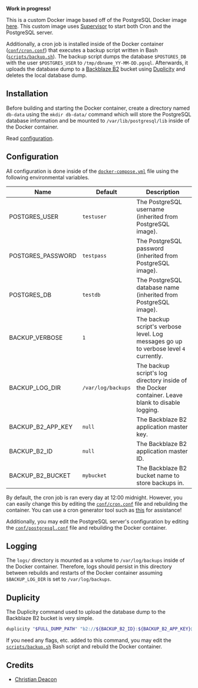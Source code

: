 **Work in progress!**

This is a custom Docker image based off of the PostgreSQL Docker image [here](https://github.com/docker-library/postgres). This custom image uses [Supervisor](http://supervisord.org/) to start both Cron and the PostgreSQL server.

Additionally, a cron job is installed inside of the Docker container ([`conf/cron.conf`](./conf/cron.conf)) that executes a backup script written in Bash ([`scripts/backup.sh`](./scripts/backup.sh)). The backup script dumps the database `$POSTGRES_DB` with the user `$POSTGRES_USER` to `/tmp/dbname_YY-MM-DD.pgsql`. Afterwards, it uploads the database dump to a [Backblaze B2](https://www.backblaze.com/cloud-storage) bucket using [Duplicity](https://duplicity.us/) and deletes the local database dump.

## Installation
Before building and starting the Docker container, create a directory named `db-data` using the `mkdir db-data/` command which will store the PostgreSQL database information and be mounted to `/var/lib/postgresql/lib` inside of the Docker container.

Read [configuration](#configuration).

## Configuration
All configuration is done inside of the [`docker-compose.yml`](./docker-compose.yml) file using the following environmental variables.

| Name | Default | Description |
| ---- | ------- | ----------- |
| POSTGRES_USER | `testuser` | The PostgreSQL username (inherited from PostgreSQL image). |
| POSTGRES_PASSWORD | `testpass` | The PostgreSQL password (inherited from PostgreSQL image). |
| POSTGRES_DB | `testdb` | The PostgreSQL database name (inherited from PostgreSQL image). |
| BACKUP_VERBOSE | `1` | The backup script's verbose level. Log messages go up to verbose level `4` currently. |
| BACKUP_LOG_DIR | `/var/log/backups` | The backup script's log directory inside of the Docker container. Leave blank to disable logging. |
| BACKUP_B2_APP_KEY | `null` | The Backblaze B2 application master key. |
| BACKUP_B2_ID | `null` | The Backblaze B2 application master ID. |
| BACKUP_B2_BUCKET | `mybucket` | The Backblaze B2 bucket name to store backups in. |

By default, the cron job is ran every day at 12:00 midnight. However, you can easily change this by editing the [`conf/cron.conf`](./conf/cron.conf) file and rebuilding the container. You can use a cron generator tool such as [this](https://crontab.cronhub.io/) for assistance!

Additionally, you may edit the PostgreSQL server's configuration by editing the [`conf/postgresql.conf`](./conf/postgresql.conf) file and rebuilding the Docker container.

## Logging
The `logs/` directory is mounted as a volume to `/var/log/backups` inside of the Docker container. Therefore, logs should persist in this directory between rebuilds and restarts of the Docker container assuming `$BACKUP_LOG_DIR` is set to `/var/log/backups`.

## Duplicity
The Duplicity command used to upload the database dump to the Backblaze B2 bucket is very simple.

```bash
duplicity "$FULL_DUMP_PATH" "b2://${BACKUP_B2_ID}:${BACKUP_B2_APP_KEY}@${BACKUP_B2_BUCKET}"
```

If you need any flags, etc. added to this command, you may edit the [`scripts/backup.sh`](./scripts/backup.sh) Bash script and rebuild the Docker container.

## Credits
* [Christian Deacon](https://github.com/gamemann)